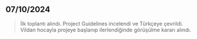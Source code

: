 ## 07/10/2024
> İlk toplantı alındı.
> Project Guidelines incelendi ve Türkçeye çevrildi.
> Vildan hocayla projeye başlanıp ilerlendiğinde görüşülme kararı alındı.


